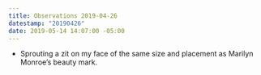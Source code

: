 ```yaml
---
title: Observations 2019-04-26
datestamp: "20190426"
date: 2019-05-14 14:07:00 -05:00
---
```


- Sprouting a zit on my face of the same size and placement as Marilyn Monroe’s beauty mark.

